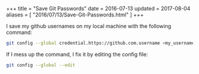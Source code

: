 +++
title = "Save Git Passwords"
date = 2016-07-13
updated = 2017-08-04
aliases = [ "2016/07/13/Save-Git-Passwords.html" ]
+++

I save my github usernames on my local machine with the following command:

```bash
git config --global credential.https://github.com.username <my_username>
```

If I mess up the command, I fix it by editing the config file:

```bash
git config --global --edit
```
